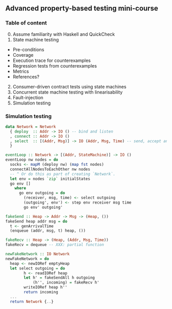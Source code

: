 ## Advanced property-based testing mini-course

### Table of content

0. Assume familiarity with Haskell and QuickCheck
1. State machine testing
  - Pre-conditions
  - Coverage
  - Execution trace for counterexamples
  - Regression tests from counterexamples
  - Metrics
  - References?
2. Consumer-driven contract tests using state machines
3. Concurrent state machine testing with linearisability
4. Fault-injection
5. Simulation testing

### Simulation testing

```haskell
data Network = Network
  { deploy  :: Addr -> IO () -- bind and listen
  , connect :: Addr -> IO ()
  , select  :: [(Addr, Msg)] -> IO (Addr, Msg, Time) -- send, accept and recv
  }

eventLoop :: Network -> [(Addr, StateMachine)] -> IO ()
eventLoop nw nodes = do
  socks <- mapM (deploy nw) (map fst nodes)
  connectAllNodesToEachOther nw nodes
  -- ^ Or do this as part of creating `Network`.
  let env = nodes `zip` initialStates
  go env []
    where
      go env outgoing = do
        (receiver, msg, time) <- select outgoing
        (outgoing', env') <- step env receiver msg time
        go env' outgoing'

fakeSend :: Heap -> Addr -> Msg -> (Heap, ())
fakeSend heap addr msg = do
  t <- genArrivalTime
  (enqueue (addr, msg, t) heap, ())

fakeRecv :: Heap -> (Heap, (Addr, Msg, Time))
fakeRecv = dequeue -- XXX: partial function

newFakeNetwork :: IO Network
newFakeNetwork = do
  heap <- newIORef emptyHeap
  let select outgoing = do
        h <- readIORef heap
        let h' = fakeSendAll h outgoing
            (h'', incoming) = fakeRecv h'
        writeIORef heap h''
        return incoming
  ...
  return Network {..}
```
